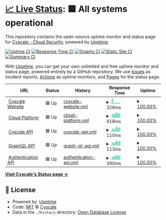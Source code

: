 # [📈 Live Status](https://status.cyscale.com): <!--live status--> **🟩 All systems operational**

This repository contains the open-source uptime monitor and status page for [Cyscale - Cloud Security](https://cyscale.com), powered by [Upptime](https://github.com/upptime/upptime).

[![Uptime CI](https://github.com/cyscale/status.cyscale.com/workflows/Uptime%20CI/badge.svg)](https://github.com/cyscale/status.cyscale.com/actions?query=workflow%3A%22Uptime+CI%22)
[![Response Time CI](https://github.com/cyscale/status.cyscale.com/workflows/Response%20Time%20CI/badge.svg)](https://github.com/cyscale/status.cyscale.com/actions?query=workflow%3A%22Response+Time+CI%22)
[![Graphs CI](https://github.com/cyscale/status.cyscale.com/workflows/Graphs%20CI/badge.svg)](https://github.com/cyscale/status.cyscale.com/actions?query=workflow%3A%22Graphs+CI%22)
[![Static Site CI](https://github.com/cyscale/status.cyscale.com/workflows/Static%20Site%20CI/badge.svg)](https://github.com/cyscale/status.cyscale.com/actions?query=workflow%3A%22Static+Site+CI%22)
[![Summary CI](https://github.com/cyscale/status.cyscale.com/workflows/Summary%20CI/badge.svg)](https://github.com/cyscale/status.cyscale.com/actions?query=workflow%3A%22Summary+CI%22)

With [Upptime](https://upptime.js.org), you can get your own unlimited and free uptime monitor and status page, powered entirely by a GitHub repository. We use [Issues](https://github.com/cyscale/status.cyscale.com/issues) as incident reports, [Actions](https://github.com/cyscale/status.cyscale.com/actions) as uptime monitors, and [Pages](https://status.cyscale.com) for the status page.

<!--start: status pages-->
<!-- This summary is generated by Upptime (https://github.com/upptime/upptime) -->
<!-- Do not edit this manually, your changes will be overwritten -->
<!-- prettier-ignore -->
| URL | Status | History | Response Time | Uptime |
| --- | ------ | ------- | ------------- | ------ |
| <img alt="" src="https://icons.duckduckgo.com/ip3/cyscale.com.ico" height="13"> [Cyscale Website](https://cyscale.com) | 🟩 Up | [cyscale-website.yml](https://github.com/cyscale/status.cyscale.com/commits/HEAD/history/cyscale-website.yml) | <details><summary><img alt="Response time graph" src="./graphs/cyscale-website/response-time-week.png" height="20"> 326ms</summary><br><a href="https://status.cyscale.com/history/cyscale-website"><img alt="Response time 255" src="https://img.shields.io/endpoint?url=https%3A%2F%2Fraw.githubusercontent.com%2Fcyscale%2Fstatus.cyscale.com%2FHEAD%2Fapi%2Fcyscale-website%2Fresponse-time.json"></a><br><a href="https://status.cyscale.com/history/cyscale-website"><img alt="24-hour response time 212" src="https://img.shields.io/endpoint?url=https%3A%2F%2Fraw.githubusercontent.com%2Fcyscale%2Fstatus.cyscale.com%2FHEAD%2Fapi%2Fcyscale-website%2Fresponse-time-day.json"></a><br><a href="https://status.cyscale.com/history/cyscale-website"><img alt="7-day response time 326" src="https://img.shields.io/endpoint?url=https%3A%2F%2Fraw.githubusercontent.com%2Fcyscale%2Fstatus.cyscale.com%2FHEAD%2Fapi%2Fcyscale-website%2Fresponse-time-week.json"></a><br><a href="https://status.cyscale.com/history/cyscale-website"><img alt="30-day response time 211" src="https://img.shields.io/endpoint?url=https%3A%2F%2Fraw.githubusercontent.com%2Fcyscale%2Fstatus.cyscale.com%2FHEAD%2Fapi%2Fcyscale-website%2Fresponse-time-month.json"></a><br><a href="https://status.cyscale.com/history/cyscale-website"><img alt="1-year response time 175" src="https://img.shields.io/endpoint?url=https%3A%2F%2Fraw.githubusercontent.com%2Fcyscale%2Fstatus.cyscale.com%2FHEAD%2Fapi%2Fcyscale-website%2Fresponse-time-year.json"></a></details> | <details><summary><a href="https://status.cyscale.com/history/cyscale-website">100.00%</a></summary><a href="https://status.cyscale.com/history/cyscale-website"><img alt="All-time uptime 99.99%" src="https://img.shields.io/endpoint?url=https%3A%2F%2Fraw.githubusercontent.com%2Fcyscale%2Fstatus.cyscale.com%2FHEAD%2Fapi%2Fcyscale-website%2Fuptime.json"></a><br><a href="https://status.cyscale.com/history/cyscale-website"><img alt="24-hour uptime 100.00%" src="https://img.shields.io/endpoint?url=https%3A%2F%2Fraw.githubusercontent.com%2Fcyscale%2Fstatus.cyscale.com%2FHEAD%2Fapi%2Fcyscale-website%2Fuptime-day.json"></a><br><a href="https://status.cyscale.com/history/cyscale-website"><img alt="7-day uptime 100.00%" src="https://img.shields.io/endpoint?url=https%3A%2F%2Fraw.githubusercontent.com%2Fcyscale%2Fstatus.cyscale.com%2FHEAD%2Fapi%2Fcyscale-website%2Fuptime-week.json"></a><br><a href="https://status.cyscale.com/history/cyscale-website"><img alt="30-day uptime 100.00%" src="https://img.shields.io/endpoint?url=https%3A%2F%2Fraw.githubusercontent.com%2Fcyscale%2Fstatus.cyscale.com%2FHEAD%2Fapi%2Fcyscale-website%2Fuptime-month.json"></a><br><a href="https://status.cyscale.com/history/cyscale-website"><img alt="1-year uptime 100.00%" src="https://img.shields.io/endpoint?url=https%3A%2F%2Fraw.githubusercontent.com%2Fcyscale%2Fstatus.cyscale.com%2FHEAD%2Fapi%2Fcyscale-website%2Fuptime-year.json"></a></details>
| <img alt="" src="https://icons.duckduckgo.com/ip3/app.cyscale.com.ico" height="13"> [Cloud Platform](https://app.cyscale.com) | 🟩 Up | [cloud-platform.yml](https://github.com/cyscale/status.cyscale.com/commits/HEAD/history/cloud-platform.yml) | <details><summary><img alt="Response time graph" src="./graphs/cloud-platform/response-time-week.png" height="20"> 418ms</summary><br><a href="https://status.cyscale.com/history/cloud-platform"><img alt="Response time 379" src="https://img.shields.io/endpoint?url=https%3A%2F%2Fraw.githubusercontent.com%2Fcyscale%2Fstatus.cyscale.com%2FHEAD%2Fapi%2Fcloud-platform%2Fresponse-time.json"></a><br><a href="https://status.cyscale.com/history/cloud-platform"><img alt="24-hour response time 454" src="https://img.shields.io/endpoint?url=https%3A%2F%2Fraw.githubusercontent.com%2Fcyscale%2Fstatus.cyscale.com%2FHEAD%2Fapi%2Fcloud-platform%2Fresponse-time-day.json"></a><br><a href="https://status.cyscale.com/history/cloud-platform"><img alt="7-day response time 418" src="https://img.shields.io/endpoint?url=https%3A%2F%2Fraw.githubusercontent.com%2Fcyscale%2Fstatus.cyscale.com%2FHEAD%2Fapi%2Fcloud-platform%2Fresponse-time-week.json"></a><br><a href="https://status.cyscale.com/history/cloud-platform"><img alt="30-day response time 373" src="https://img.shields.io/endpoint?url=https%3A%2F%2Fraw.githubusercontent.com%2Fcyscale%2Fstatus.cyscale.com%2FHEAD%2Fapi%2Fcloud-platform%2Fresponse-time-month.json"></a><br><a href="https://status.cyscale.com/history/cloud-platform"><img alt="1-year response time 379" src="https://img.shields.io/endpoint?url=https%3A%2F%2Fraw.githubusercontent.com%2Fcyscale%2Fstatus.cyscale.com%2FHEAD%2Fapi%2Fcloud-platform%2Fresponse-time-year.json"></a></details> | <details><summary><a href="https://status.cyscale.com/history/cloud-platform">100.00%</a></summary><a href="https://status.cyscale.com/history/cloud-platform"><img alt="All-time uptime 100.00%" src="https://img.shields.io/endpoint?url=https%3A%2F%2Fraw.githubusercontent.com%2Fcyscale%2Fstatus.cyscale.com%2FHEAD%2Fapi%2Fcloud-platform%2Fuptime.json"></a><br><a href="https://status.cyscale.com/history/cloud-platform"><img alt="24-hour uptime 100.00%" src="https://img.shields.io/endpoint?url=https%3A%2F%2Fraw.githubusercontent.com%2Fcyscale%2Fstatus.cyscale.com%2FHEAD%2Fapi%2Fcloud-platform%2Fuptime-day.json"></a><br><a href="https://status.cyscale.com/history/cloud-platform"><img alt="7-day uptime 100.00%" src="https://img.shields.io/endpoint?url=https%3A%2F%2Fraw.githubusercontent.com%2Fcyscale%2Fstatus.cyscale.com%2FHEAD%2Fapi%2Fcloud-platform%2Fuptime-week.json"></a><br><a href="https://status.cyscale.com/history/cloud-platform"><img alt="30-day uptime 100.00%" src="https://img.shields.io/endpoint?url=https%3A%2F%2Fraw.githubusercontent.com%2Fcyscale%2Fstatus.cyscale.com%2FHEAD%2Fapi%2Fcloud-platform%2Fuptime-month.json"></a><br><a href="https://status.cyscale.com/history/cloud-platform"><img alt="1-year uptime 100.00%" src="https://img.shields.io/endpoint?url=https%3A%2F%2Fraw.githubusercontent.com%2Fcyscale%2Fstatus.cyscale.com%2FHEAD%2Fapi%2Fcloud-platform%2Fuptime-year.json"></a></details>
| <img alt="" src="https://icons.duckduckgo.com/ip3/app.cyscale.com.ico" height="13"> [Cyscale API](https://app.cyscale.com/public/status) | 🟩 Up | [cyscale-api.yml](https://github.com/cyscale/status.cyscale.com/commits/HEAD/history/cyscale-api.yml) | <details><summary><img alt="Response time graph" src="./graphs/cyscale-api/response-time-week.png" height="20"> 110ms</summary><br><a href="https://status.cyscale.com/history/cyscale-api"><img alt="Response time 369" src="https://img.shields.io/endpoint?url=https%3A%2F%2Fraw.githubusercontent.com%2Fcyscale%2Fstatus.cyscale.com%2FHEAD%2Fapi%2Fcyscale-api%2Fresponse-time.json"></a><br><a href="https://status.cyscale.com/history/cyscale-api"><img alt="24-hour response time 144" src="https://img.shields.io/endpoint?url=https%3A%2F%2Fraw.githubusercontent.com%2Fcyscale%2Fstatus.cyscale.com%2FHEAD%2Fapi%2Fcyscale-api%2Fresponse-time-day.json"></a><br><a href="https://status.cyscale.com/history/cyscale-api"><img alt="7-day response time 110" src="https://img.shields.io/endpoint?url=https%3A%2F%2Fraw.githubusercontent.com%2Fcyscale%2Fstatus.cyscale.com%2FHEAD%2Fapi%2Fcyscale-api%2Fresponse-time-week.json"></a><br><a href="https://status.cyscale.com/history/cyscale-api"><img alt="30-day response time 97" src="https://img.shields.io/endpoint?url=https%3A%2F%2Fraw.githubusercontent.com%2Fcyscale%2Fstatus.cyscale.com%2FHEAD%2Fapi%2Fcyscale-api%2Fresponse-time-month.json"></a><br><a href="https://status.cyscale.com/history/cyscale-api"><img alt="1-year response time 338" src="https://img.shields.io/endpoint?url=https%3A%2F%2Fraw.githubusercontent.com%2Fcyscale%2Fstatus.cyscale.com%2FHEAD%2Fapi%2Fcyscale-api%2Fresponse-time-year.json"></a></details> | <details><summary><a href="https://status.cyscale.com/history/cyscale-api">100.00%</a></summary><a href="https://status.cyscale.com/history/cyscale-api"><img alt="All-time uptime 99.76%" src="https://img.shields.io/endpoint?url=https%3A%2F%2Fraw.githubusercontent.com%2Fcyscale%2Fstatus.cyscale.com%2FHEAD%2Fapi%2Fcyscale-api%2Fuptime.json"></a><br><a href="https://status.cyscale.com/history/cyscale-api"><img alt="24-hour uptime 100.00%" src="https://img.shields.io/endpoint?url=https%3A%2F%2Fraw.githubusercontent.com%2Fcyscale%2Fstatus.cyscale.com%2FHEAD%2Fapi%2Fcyscale-api%2Fuptime-day.json"></a><br><a href="https://status.cyscale.com/history/cyscale-api"><img alt="7-day uptime 100.00%" src="https://img.shields.io/endpoint?url=https%3A%2F%2Fraw.githubusercontent.com%2Fcyscale%2Fstatus.cyscale.com%2FHEAD%2Fapi%2Fcyscale-api%2Fuptime-week.json"></a><br><a href="https://status.cyscale.com/history/cyscale-api"><img alt="30-day uptime 100.00%" src="https://img.shields.io/endpoint?url=https%3A%2F%2Fraw.githubusercontent.com%2Fcyscale%2Fstatus.cyscale.com%2FHEAD%2Fapi%2Fcyscale-api%2Fuptime-month.json"></a><br><a href="https://status.cyscale.com/history/cyscale-api"><img alt="1-year uptime 99.99%" src="https://img.shields.io/endpoint?url=https%3A%2F%2Fraw.githubusercontent.com%2Fcyscale%2Fstatus.cyscale.com%2FHEAD%2Fapi%2Fcyscale-api%2Fuptime-year.json"></a></details>
| <img alt="" src="https://icons.duckduckgo.com/ip3/app.cyscale.com.ico" height="13"> [GraphQL API](https://app.cyscale.com/graphql) | 🟩 Up | [graph-ql-api.yml](https://github.com/cyscale/status.cyscale.com/commits/HEAD/history/graph-ql-api.yml) | <details><summary><img alt="Response time graph" src="./graphs/graph-ql-api/response-time-week.png" height="20"> 113ms</summary><br><a href="https://status.cyscale.com/history/graph-ql-api"><img alt="Response time 363" src="https://img.shields.io/endpoint?url=https%3A%2F%2Fraw.githubusercontent.com%2Fcyscale%2Fstatus.cyscale.com%2FHEAD%2Fapi%2Fgraph-ql-api%2Fresponse-time.json"></a><br><a href="https://status.cyscale.com/history/graph-ql-api"><img alt="24-hour response time 147" src="https://img.shields.io/endpoint?url=https%3A%2F%2Fraw.githubusercontent.com%2Fcyscale%2Fstatus.cyscale.com%2FHEAD%2Fapi%2Fgraph-ql-api%2Fresponse-time-day.json"></a><br><a href="https://status.cyscale.com/history/graph-ql-api"><img alt="7-day response time 113" src="https://img.shields.io/endpoint?url=https%3A%2F%2Fraw.githubusercontent.com%2Fcyscale%2Fstatus.cyscale.com%2FHEAD%2Fapi%2Fgraph-ql-api%2Fresponse-time-week.json"></a><br><a href="https://status.cyscale.com/history/graph-ql-api"><img alt="30-day response time 100" src="https://img.shields.io/endpoint?url=https%3A%2F%2Fraw.githubusercontent.com%2Fcyscale%2Fstatus.cyscale.com%2FHEAD%2Fapi%2Fgraph-ql-api%2Fresponse-time-month.json"></a><br><a href="https://status.cyscale.com/history/graph-ql-api"><img alt="1-year response time 333" src="https://img.shields.io/endpoint?url=https%3A%2F%2Fraw.githubusercontent.com%2Fcyscale%2Fstatus.cyscale.com%2FHEAD%2Fapi%2Fgraph-ql-api%2Fresponse-time-year.json"></a></details> | <details><summary><a href="https://status.cyscale.com/history/graph-ql-api">100.00%</a></summary><a href="https://status.cyscale.com/history/graph-ql-api"><img alt="All-time uptime 99.50%" src="https://img.shields.io/endpoint?url=https%3A%2F%2Fraw.githubusercontent.com%2Fcyscale%2Fstatus.cyscale.com%2FHEAD%2Fapi%2Fgraph-ql-api%2Fuptime.json"></a><br><a href="https://status.cyscale.com/history/graph-ql-api"><img alt="24-hour uptime 100.00%" src="https://img.shields.io/endpoint?url=https%3A%2F%2Fraw.githubusercontent.com%2Fcyscale%2Fstatus.cyscale.com%2FHEAD%2Fapi%2Fgraph-ql-api%2Fuptime-day.json"></a><br><a href="https://status.cyscale.com/history/graph-ql-api"><img alt="7-day uptime 100.00%" src="https://img.shields.io/endpoint?url=https%3A%2F%2Fraw.githubusercontent.com%2Fcyscale%2Fstatus.cyscale.com%2FHEAD%2Fapi%2Fgraph-ql-api%2Fuptime-week.json"></a><br><a href="https://status.cyscale.com/history/graph-ql-api"><img alt="30-day uptime 100.00%" src="https://img.shields.io/endpoint?url=https%3A%2F%2Fraw.githubusercontent.com%2Fcyscale%2Fstatus.cyscale.com%2FHEAD%2Fapi%2Fgraph-ql-api%2Fuptime-month.json"></a><br><a href="https://status.cyscale.com/history/graph-ql-api"><img alt="1-year uptime 100.00%" src="https://img.shields.io/endpoint?url=https%3A%2F%2Fraw.githubusercontent.com%2Fcyscale%2Fstatus.cyscale.com%2FHEAD%2Fapi%2Fgraph-ql-api%2Fuptime-year.json"></a></details>
| <img alt="" src="https://icons.duckduckgo.com/ip3/auth.cyscale.com.ico" height="13"> [Authentication API](https://auth.cyscale.com/public/status) | 🟩 Up | [authentication-api.yml](https://github.com/cyscale/status.cyscale.com/commits/HEAD/history/authentication-api.yml) | <details><summary><img alt="Response time graph" src="./graphs/authentication-api/response-time-week.png" height="20"> 390ms</summary><br><a href="https://status.cyscale.com/history/authentication-api"><img alt="Response time 422" src="https://img.shields.io/endpoint?url=https%3A%2F%2Fraw.githubusercontent.com%2Fcyscale%2Fstatus.cyscale.com%2FHEAD%2Fapi%2Fauthentication-api%2Fresponse-time.json"></a><br><a href="https://status.cyscale.com/history/authentication-api"><img alt="24-hour response time 511" src="https://img.shields.io/endpoint?url=https%3A%2F%2Fraw.githubusercontent.com%2Fcyscale%2Fstatus.cyscale.com%2FHEAD%2Fapi%2Fauthentication-api%2Fresponse-time-day.json"></a><br><a href="https://status.cyscale.com/history/authentication-api"><img alt="7-day response time 390" src="https://img.shields.io/endpoint?url=https%3A%2F%2Fraw.githubusercontent.com%2Fcyscale%2Fstatus.cyscale.com%2FHEAD%2Fapi%2Fauthentication-api%2Fresponse-time-week.json"></a><br><a href="https://status.cyscale.com/history/authentication-api"><img alt="30-day response time 354" src="https://img.shields.io/endpoint?url=https%3A%2F%2Fraw.githubusercontent.com%2Fcyscale%2Fstatus.cyscale.com%2FHEAD%2Fapi%2Fauthentication-api%2Fresponse-time-month.json"></a><br><a href="https://status.cyscale.com/history/authentication-api"><img alt="1-year response time 402" src="https://img.shields.io/endpoint?url=https%3A%2F%2Fraw.githubusercontent.com%2Fcyscale%2Fstatus.cyscale.com%2FHEAD%2Fapi%2Fauthentication-api%2Fresponse-time-year.json"></a></details> | <details><summary><a href="https://status.cyscale.com/history/authentication-api">100.00%</a></summary><a href="https://status.cyscale.com/history/authentication-api"><img alt="All-time uptime 99.92%" src="https://img.shields.io/endpoint?url=https%3A%2F%2Fraw.githubusercontent.com%2Fcyscale%2Fstatus.cyscale.com%2FHEAD%2Fapi%2Fauthentication-api%2Fuptime.json"></a><br><a href="https://status.cyscale.com/history/authentication-api"><img alt="24-hour uptime 100.00%" src="https://img.shields.io/endpoint?url=https%3A%2F%2Fraw.githubusercontent.com%2Fcyscale%2Fstatus.cyscale.com%2FHEAD%2Fapi%2Fauthentication-api%2Fuptime-day.json"></a><br><a href="https://status.cyscale.com/history/authentication-api"><img alt="7-day uptime 100.00%" src="https://img.shields.io/endpoint?url=https%3A%2F%2Fraw.githubusercontent.com%2Fcyscale%2Fstatus.cyscale.com%2FHEAD%2Fapi%2Fauthentication-api%2Fuptime-week.json"></a><br><a href="https://status.cyscale.com/history/authentication-api"><img alt="30-day uptime 100.00%" src="https://img.shields.io/endpoint?url=https%3A%2F%2Fraw.githubusercontent.com%2Fcyscale%2Fstatus.cyscale.com%2FHEAD%2Fapi%2Fauthentication-api%2Fuptime-month.json"></a><br><a href="https://status.cyscale.com/history/authentication-api"><img alt="1-year uptime 100.00%" src="https://img.shields.io/endpoint?url=https%3A%2F%2Fraw.githubusercontent.com%2Fcyscale%2Fstatus.cyscale.com%2FHEAD%2Fapi%2Fauthentication-api%2Fuptime-year.json"></a></details>

<!--end: status pages-->

[**Visit Cyscale's Status page →**](https://status.cyscale.com)

## 📄 License

- Powered by: [Upptime](https://github.com/upptime/upptime)
- Code: [MIT](./LICENSE) © [Cyscale](https://cyscale.com)
- Data in the `./history` directory: [Open Database License](https://opendatacommons.org/licenses/odbl/1-0/)
